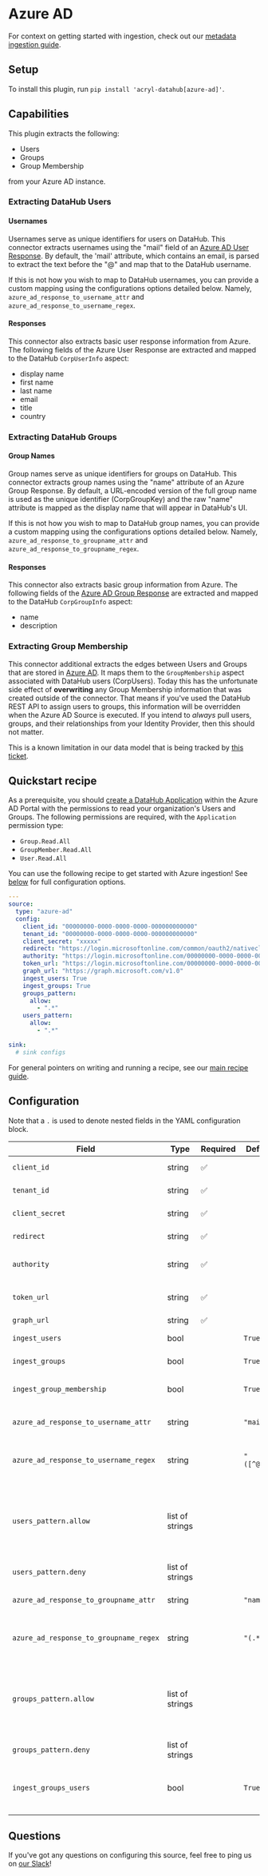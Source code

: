 # Azure AD

For context on getting started with ingestion, check out our [metadata ingestion guide](../README.md).

## Setup

To install this plugin, run `pip install 'acryl-datahub[azure-ad]'`.

## Capabilities

This plugin extracts the following:

- Users
- Groups
- Group Membership

from your Azure AD instance.

### Extracting DataHub Users

#### Usernames

Usernames serve as unique identifiers for users on DataHub. This connector extracts usernames using the 
"mail" field of an [Azure AD User Response](https://docs.microsoft.com/en-us/graph/api/user-list?view=graph-rest-1.0&tabs=http#response-1). 
By default, the 'mail' attribute, which contains an email, is parsed to extract the text before the "@" and map that to the DataHub username.

If this is not how you wish to map to DataHub usernames, you can provide a custom mapping using the configurations options detailed below. Namely, `azure_ad_response_to_username_attr` 
and `azure_ad_response_to_username_regex`. 

#### Responses

This connector also extracts basic user response information from Azure. The following fields of the Azure User Response are extracted
and mapped to the DataHub `CorpUserInfo` aspect:

- display name 
- first name
- last name
- email
- title
- country

### Extracting DataHub Groups

#### Group Names

Group names serve as unique identifiers for groups on DataHub. This connector extracts group names using the "name" attribute of an Azure Group Response.
By default, a URL-encoded version of the full group name is used as the unique identifier (CorpGroupKey) and the raw "name" attribute is mapped
as the display name that will appear in DataHub's UI. 

If this is not how you wish to map to DataHub group names, you can provide a custom mapping using the configurations options detailed below. Namely, `azure_ad_response_to_groupname_attr`
and `azure_ad_response_to_groupname_regex`.

#### Responses 

This connector also extracts basic group information from Azure. The following fields of the [Azure AD Group Response](https://docs.microsoft.com/en-us/graph/api/group-list?view=graph-rest-1.0&tabs=http#response-1) are extracted and mapped to the
DataHub `CorpGroupInfo` aspect:

- name
- description

### Extracting Group Membership

This connector additional extracts the edges between Users and Groups that are stored in [Azure AD](https://docs.microsoft.com/en-us/graph/api/group-list-members?view=graph-rest-1.0&tabs=http#response-1). It maps them to the `GroupMembership` aspect
associated with DataHub users (CorpUsers). Today this has the unfortunate side effect of **overwriting** any Group Membership information that
was created outside of the connector. That means if you've used the DataHub REST API to assign users to groups, this information will be overridden
when the Azure AD Source is executed. If you intend to *always* pull users, groups, and their relationships from your Identity Provider, then
this should not matter. 

This is a known limitation in our data model that is being tracked by [this ticket](https://github.com/linkedin/datahub/issues/3065).


## Quickstart recipe

As a prerequisite, you should [create a DataHub Application](https://docs.microsoft.com/en-us/graph/toolkit/get-started/add-aad-app-registration) within the Azure AD Portal with the permissions
to read your organization's Users and Groups. The following permissions are required, with the `Application` permission type:

- `Group.Read.All`
- `GroupMember.Read.All`
- `User.Read.All`

You can use the following recipe to get started with Azure ingestion! See [below](#config-details) for full configuration options.

```yml
---
source:
  type: "azure-ad"
  config:
    client_id: "00000000-0000-0000-0000-000000000000"
    tenant_id: "00000000-0000-0000-0000-000000000000"
    client_secret: "xxxxx"
    redirect: "https://login.microsoftonline.com/common/oauth2/nativeclient"
    authority: "https://login.microsoftonline.com/00000000-0000-0000-0000-000000000000"
    token_url: "https://login.microsoftonline.com/00000000-0000-0000-0000-000000000000/oauth2/token"
    graph_url: "https://graph.microsoft.com/v1.0"
    ingest_users: True
    ingest_groups: True
    groups_pattern:
      allow:
        - ".*"
    users_pattern:
      allow:
        - ".*"

sink:
  # sink configs
```

For general pointers on writing and running a recipe, see our [main recipe guide](../README.md#recipes).


## Configuration

Note that a `.` is used to denote nested fields in the YAML configuration block.

| Field                              | Type   | Required | Default     | Description                                                                                                     |
|------------------------------------|--------|----------|-------------|-----------------------------------------------------------------------------------------------------------------|
| `client_id`                     | string   | ✅          | |  Application ID. Found in your app registration on Azure AD Portal       |                                                         
| `tenant_id`                     | string   | ✅          |       | Directory ID. Found in your app registration on Azure AD Portal       |                                     
| `client_secret`                     | string   | ✅           |       | Client secret. Found in your app registration on Azure AD Portal       |                                  
| `redirect`                     | string   | ✅          |       | Redirect URI.  Found in your app registration on Azure AD Portal       |                                  
| `authority`                     | string   | ✅          |       | The [authority](https://docs.microsoft.com/en-us/azure/active-directory/develop/msal-client-application-configuration) is a URL that indicates a directory that MSAL can request tokens from. |
| `token_url`                     | string   | ✅          |       | The token URL that acquires a token from Azure AD for authorizing requests |
| `graph_url`                     | string   | ✅          |       | [Microsoft Graph API endpoint](https://docs.microsoft.com/en-us/graph/use-the-api)
| `ingest_users`                     | bool   |          | `True`      | Whether users should be ingested into DataHub.                                                                  |
| `ingest_groups`                    | bool   |          | `True`      | Whether groups should be ingested into DataHub.                                                                 |
| `ingest_group_membership`          | bool   |          | `True`      | Whether group membership should be ingested into DataHub. ingest_groups must be True if this is True.           |
| `azure_ad_response_to_username_attr`    | string |          | `"mail"`   | Which Azure AD User Response attribute to use as input to DataHub username mapping.                                  |
| `azure_ad_response_to_username_regex`   | string |          | `"([^@]+)"` | A regex used to parse the DataHub username from the attribute specified in `azure_ad_response_to_username_attr`.     |
| `users_pattern.allow`                 |  list of strings    |             |       | List of regex patterns for users to include in ingestion. The name against which compare the regexp is the DataHub user name, i.e. the one resulting from the action of `azure_ad_response_to_username_attr` and `azure_ad_response_to_username_regex`   |
| `users_pattern.deny`                  | list of strings     |             |       | As above, but for excluding users from ingestion.                                                                                                                           |
| `azure_ad_response_to_groupname_attr`  | string |          | `"name"`    | Which Azure AD Group Response attribute to use as input to DataHub group name mapping.                               |
| `azure_ad_response_to_groupname_regex` | string |          | `"(.*)"`    | A regex used to parse the DataHub group name from the attribute specified in `azure_ad_response_to_groupname_attr`. |
| `groups_pattern.allow`                 |  list of strings  |             |       | List of regex patterns for groups to include in ingestion. The name against which compare the regexp is the DataHub group name, i.e. the one resulting from the action of `azure_ad_response_to_groupname_attr` and `azure_ad_response_to_groupname_regex`   |
| `groups_pattern.deny`                  |  list of strings  |             |       | As above, but for exculing groups from ingestion.                                                                                                                           |
| `ingest_groups_users`                  | bool              |             | `True`             | This option is useful only when `ingest_users` is set to False and `ingest_group_membership` to True. As effect, only the users which belongs to the selected groups will be ingested. |

## Questions

If you've got any questions on configuring this source, feel free to ping us on [our Slack](https://slack.datahubproject.io/)!
